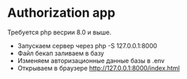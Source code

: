 # Authorization app

Требуется php весрии 8.0 и выше.

- Запускаем сервер через php -S 127.0.0.1:8000
- Файл бекап заливаем в базу
- Изменяем авторизационные данные базы в .env
- Открываем в браузере http://127.0.0.1:8000/index.html
